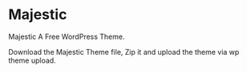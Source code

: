 # Majestic

Majestic A Free WordPress Theme.

Download the Majestic Theme file, Zip it and upload the theme via wp theme upload.
